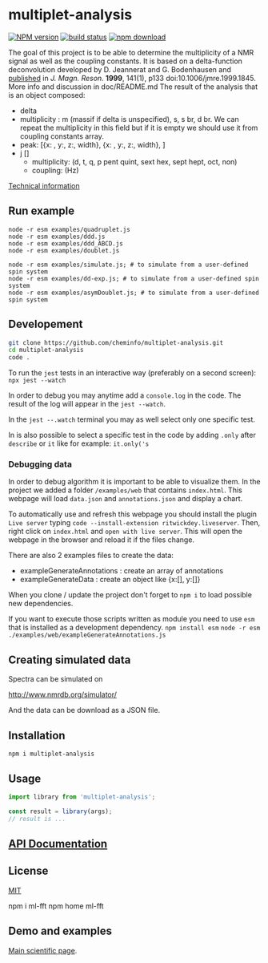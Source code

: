 # multiplet-analysis

[![NPM version][npm-image]][npm-url]
[![build status][ci-image]][ci-url]
[![npm download][download-image]][download-url]

The goal of this project is to be able to determine the multiplicity of
a NMR signal as well as the coupling constants. It is based on a delta-function deconvolution
developed by D. Jeannerat and G. Bodenhausen
and [published](https://www.sciencedirect.com/science/article/abs/pii/S1090780799918451?via%3Dihub) in *J. Magn. Reson.* **1999**, 141(1), p133 doi:10.1006/jmre.1999.1845. 
More info and discussion in doc/README.md 
The result of the analysis that is an object composed:

- delta
- multiplicity : m (massif if delta is unspecified), s, s br, d br. We can repeat the multiplicity in this field but if it is empty we should use it from coupling constants array.
- peak: [{x: , y:, z:, width}, {x: , y:, z:, width}, ]
- j []
  - multiplicity: (d, t, q, p pent quint, sext hex, sept hept, oct, non)
  - coupling: (Hz)

[Technical information](docs/index.html)

## Run example

```
node -r esm examples/quadruplet.js
node -r esm examples/ddd.js
node -r esm examples/ddd_ABCD.js
node -r esm examples/doublet.js

node -r esm examples/simulate.js; # to simulate from a user-defined spin system
node -r esm examples/dd-exp.js; # to simulate from a user-defined spin system
node -r esm examples/asymDoublet.js; # to simulate from a user-defined spin system
```


## Developement

```bash
git clone https://github.com/cheminfo/multiplet-analysis.git
cd multiplet-analysis
code .
```

To run the `jest` tests in an interactive way (preferably on a second screen):
`npx jest --watch`

In order to debug you may anytime add a `console.log` in the code. The result of the log will appear in the `jest --watch`.

In the `jest --.watch` terminal you may as well select only one specific test.

In is also possible to select a specific test in the code by
adding `.only` after `describe` or `it` like for example: `it.only('s`

### Debugging data

In order to debug algorithm it is important to be able to visualize them. In the project we added a folder `/examples/web` that contains `index.html`.
This webpage will load `data.json` and `annotations.json` and display a chart.

To automatically use and refresh this webpage you should install the plugin `Live server` typing `code --install-extension ritwickdey.liveserver`. Then, right click on `index.html` and `open with live server`.
This will open the webpage in the browser and reload it if the files change.

There are also 2 examples files to create the data:

- exampleGenerateAnnotations : create an array of annotations
- exampleGenerateData : create an object like {x:[], y:[]}

When you clone / update the project don't forget to `npm i` to load possible new dependencies.

If you want to execute those scripts written as module you need to use `esm` that is installed as a development dependency.
`npm install esm`
`node -r esm ./examples/web/exampleGenerateAnnotations.js`

## Creating simulated data

Spectra can be simulated on

http://www.nmrdb.org/simulator/

And the data can be download as a JSON file.

## Installation

`npm i multiplet-analysis`

## Usage

```js
import library from 'multiplet-analysis';

const result = library(args);
// result is ...
```

## [API Documentation](https://cheminfo.github.io/multiplet-analysis/)

## License

[MIT](./LICENSE)

[npm-image]: https://img.shields.io/npm/v/multiplet-analysis.svg
[npm-url]: https://www.npmjs.com/package/multiplet-analysis
[ci-image]: https://github.com/cheminfo/multiplet-analysis/workflows/Node.js%20CI/badge.svg?branch=master
[ci-url]: https://github.com/cheminfo/multiplet-analysis/actions?query=workflow%3A%22Node.js+CI%22
[download-image]: https://img.shields.io/npm/dm/multiplet-analysis.svg
[download-url]: https://www.npmjs.com/package/multiplet-analysis

npm i ml-fft
npm home ml-fft

## Demo and examples

[Main scientific page](docs/main.md).



